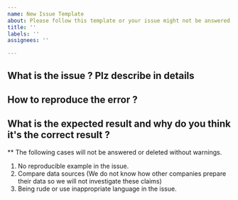 ```yaml
---
name: New Issue Template
about: Please follow this template or your issue might not be answered
title: ''
labels: ''
assignees: ''

---
```


## What is the issue ? Plz describe in details

## How to reproduce the error ?

## What is the expected result and why do you think it's the correct result ?

** The following cases will not be answered or deleted without warnings.
1. No reproducible example in the issue.
2. Compare data sources (We do not know how other companies prepare their data so we will not investigate these claims)
3. Being rude or use inappropriate language in the issue.
